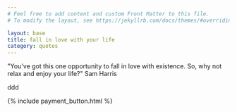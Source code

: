 ```yaml
---
# Feel free to add content and custom Front Matter to this file.
# To modify the layout, see https://jekyllrb.com/docs/themes/#overriding-theme-defaults

layout: base
title: fall in love with your life
category: quotes
---
```


"You've got this one opportunity to fall in love with existence. So, why not relax and enjoy your life?"
Sam Harris

ddd

{% include payment_button.html %}